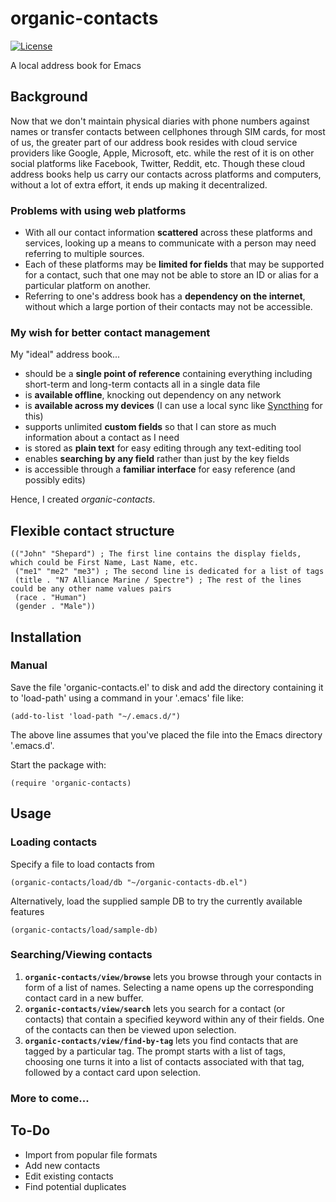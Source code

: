 # organic-contacts

[![License](https://img.shields.io/badge/LICENSE-GPL%20v3.0-blue.svg)](https://www.gnu.org/licenses/gpl.html)

A local address book for Emacs

## Background

Now that we don't maintain physical diaries with phone numbers against names or transfer contacts between cellphones through SIM cards, for most of us, the greater part of our address book resides with cloud service providers like Google, Apple, Microsoft, etc. while the rest of it is on other social platforms like Facebook, Twitter, Reddit, etc. Though these cloud address books help us carry our contacts across platforms and computers, without a lot of extra effort, it ends up making it decentralized.

### Problems with using web platforms

- With all our contact information **scattered** across these platforms and services, looking up a means to communicate with a person may need referring to multiple sources.
- Each of these platforms may be **limited for fields** that may be supported for a contact, such that one may not be able to store an ID or alias for a particular platform on another.
- Referring to one's address book has a **dependency on the internet**, without which a large portion of their contacts may not be accessible.

### My wish for better contact management

My "ideal" address book...

- should be a **single point of reference** containing everything including short-term and long-term contacts all in a single data file
- is **available offline**, knocking out dependency on any network
- is **available across my devices** (I can use a local sync like [Syncthing](https://syncthing.net) for this)
- supports unlimited **custom fields** so that I can store as much information about a contact as I need
- is stored as **plain text** for easy editing through any text-editing tool
- enables **searching by any field** rather than just by the key fields
- is accessible through a **familiar interface** for easy reference (and possibly edits)

Hence, I created *organic-contacts*.

## Flexible contact structure

    (("John" "Shepard") ; The first line contains the display fields, which could be First Name, Last Name, etc.
     ("me1" "me2" "me3") ; The second line is dedicated for a list of tags
     (title . "N7 Alliance Marine / Spectre") ; The rest of the lines could be any other name values pairs
     (race . "Human")
     (gender . "Male"))

## Installation

### Manual

Save the file 'organic-contacts.el' to disk and add the directory containing it to 'load-path' using a command in your '.emacs' file like:

    (add-to-list 'load-path "~/.emacs.d/")

The above line assumes that you've placed the file into the Emacs directory '.emacs.d'.

Start the package with:

    (require 'organic-contacts)

## Usage

### Loading contacts

Specify a file to load contacts from

    (organic-contacts/load/db "~/organic-contacts-db.el")

Alternatively, load the supplied sample DB to try the currently available features

    (organic-contacts/load/sample-db)

### Searching/Viewing contacts

1. **`organic-contacts/view/browse`** lets you browse through your contacts in form of a list of names. Selecting a name opens up the corresponding contact card in a new buffer.
2. **`organic-contacts/view/search`** lets you search for a contact (or contacts) that contain a specified keyword within any of their fields. One of the contacts can then be viewed upon selection.
3. **`organic-contacts/view/find-by-tag`** lets you find contacts that are tagged by a particular tag. The prompt starts with a list of tags, choosing one turns it into a list of contacts associated with that tag, followed by a contact card upon selection.

### More to come...

## To-Do

- Import from popular file formats
- Add new contacts
- Edit existing contacts
- Find potential duplicates
